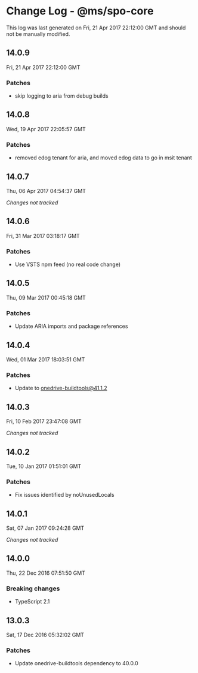 # Change Log - @ms/spo-core

This log was last generated on Fri, 21 Apr 2017 22:12:00 GMT and should not be manually modified.

## 14.0.9
Fri, 21 Apr 2017 22:12:00 GMT

### Patches

- skip logging to aria from debug builds

## 14.0.8
Wed, 19 Apr 2017 22:05:57 GMT

### Patches

- removed edog tenant for aria, and moved edog data to go in msit tenant

## 14.0.7
Thu, 06 Apr 2017 04:54:37 GMT

*Changes not tracked*

## 14.0.6
Fri, 31 Mar 2017 03:18:17 GMT

### Patches

- Use VSTS npm feed (no real code change)

## 14.0.5
Thu, 09 Mar 2017 00:45:18 GMT

### Patches

- Update ARIA imports and package references

## 14.0.4
Wed, 01 Mar 2017 18:03:51 GMT

### Patches

- Update to onedrive-buildtools@41.1.2

## 14.0.3
Fri, 10 Feb 2017 23:47:08 GMT

*Changes not tracked*

## 14.0.2
Tue, 10 Jan 2017 01:51:01 GMT

### Patches

- Fix issues identified by noUnusedLocals

## 14.0.1
Sat, 07 Jan 2017 09:24:28 GMT

*Changes not tracked*

## 14.0.0
Thu, 22 Dec 2016 07:51:50 GMT

### Breaking changes

- TypeScript 2.1

## 13.0.3
Sat, 17 Dec 2016 05:32:02 GMT

### Patches

- Update onedrive-buildtools dependency to 40.0.0

